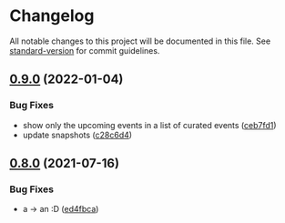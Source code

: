 # Changelog

All notable changes to this project will be documented in this file. See [standard-version](https://github.com/conventional-changelog/standard-version) for commit guidelines.

## [0.9.0](https://github.com/City-of-Helsinki/events-helsinki-ui/compare/v0.8.0...v0.9.0) (2022-01-04)


### Bug Fixes

* show only the upcoming events in a list of curated events ([ceb7fd1](https://github.com/City-of-Helsinki/events-helsinki-ui/commit/ceb7fd183344709735aad3af410183588deae30b))
* update snapshots ([c28c6d4](https://github.com/City-of-Helsinki/events-helsinki-ui/commit/c28c6d48accd86bca4eb63819a41f666b85f74fb))

## [0.8.0](https://github.com/City-of-Helsinki/events-helsinki-ui/compare/v0.5.4...v0.8.0) (2021-07-16)


### Bug Fixes

* a -> an :D ([ed4fbca](https://github.com/City-of-Helsinki/events-helsinki-ui/commit/ed4fbcadb5e01fad5f0f0dd2e2bbf0e7e532f4e5))
